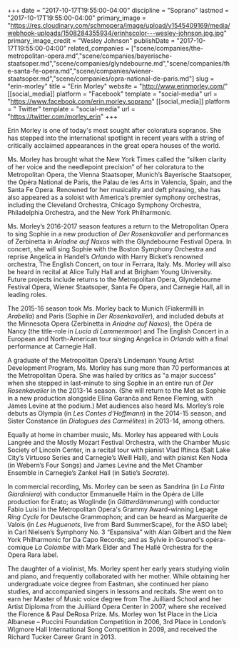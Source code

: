 +++
date = "2017-10-17T19:55:00-04:00"
discipline = "Soprano"
lastmod = "2017-10-17T19:55:00-04:00"
primary_image = "https://res.cloudinary.com/schmopera/image/upload/v1545409169/media/webhook-uploads/1508284355934/erinhscolor---wesley-johnson.jpg.jpg"
primary_image_credit = "Wesley Johnson"
publishDate = "2017-10-17T19:55:00-04:00"
related_companies = ["scene/companies/the-metropolitan-opera.md","scene/companies/bayerische-staatsoper.md","scene/companies/glyndebourne.md","scene/companies/the-santa-fe-opera.md","scene/companies/wiener-staatsoper.md","scene/companies/opra-national-de-paris.md"]
slug = "erin-morley"
title = "Erin Morley"
website = "http://www.erinmorley.com/"
[[social_media]]
platform = "Facebook"
template = "social-media"
url = "https://www.facebook.com/erin.morley.soprano"
[[social_media]]
platform = " Twitter"
template = "social-media"
url = "https://twitter.com/morley_erin"
+++

Erin Morley is one of today's most sought after coloratura sopranos. She has stepped into the international spotlight in recent years with a string of critically acclaimed appearances in the great opera houses of the world.

Ms. Morley has brought what the New York Times called the “silken clarity of her voice and the needlepoint precision” of her coloratura to the Metropolitan Opera, the Vienna Staatsoper, Munich’s Bayerische Staatsoper, the Opéra National de Paris, the Palau de les Arts in Valencia, Spain, and the Santa Fe Opera. Renowned for her musicality and deft phrasing, she has also appeared as a soloist with America’s premier symphony orchestras, including the Cleveland Orchestra, Chicago Symphony Orchestra, Philadelphia Orchestra, and the New York Philharmonic.

Ms. Morley’s 2016-2017 season features a return to the Metropolitan Opera to sing Sophie in a new production of *Der Rosenkavalier* and performances of Zerbinetta in *Ariadne auf Naxos* with the Glyndebourne Festival Opera. In concert, she will sing Sophie with the Boston Symphony Orchestra and reprise Angelica in Handel’s *Orlando* with Harry Bicket’s renowned orchestra, The English Concert, on tour in Ferrara, Italy. Ms. Morley will also be heard in recital at Alice Tully Hall and at Brigham Young University. Future projects include returns to the Metropolitan Opera, Glyndebourne Festival Opera, Wiener Staatsoper, Santa Fe Opera, and Carnegie Hall, all in leading roles.

The 2015-16 season took Ms. Morley back to Munich (Fiakermilli in *Arabella*) and Paris (Sophie in *Der Rosenkavalier*), and included debuts at the Minnesota Opera (Zerbinetta in *Ariadne auf Naxos*), the Opéra de Nancy (the title-role in *Lucia di Lammermoor*) and The English Concert in a European and North-American tour singing Angelica in *Orlando* with a final performance at Carnegie Hall.

A graduate of the Metropolitan Opera’s Lindemann Young Artist Development Program, Ms. Morley has sung more than 70 performances at the Metropolitan Opera. She was hailed by critics as "a major success" when she stepped in last-minute to sing Sophie in an entire run of *Der Rosenkavalier* in the 2013-14 season. (She will return to the Met as Sophie in a new production alongside Elīna Garanča and Renee Fleming, with James Levine at the podium.) Met audiences also heard Ms. Morley’s role debuts as Olympia (in *Les Contes d’Hoffmann*) in the 2014-15 season, and Sister Constance (in *Dialogues des Carmélites*) in 2013-14, among others.

Equally at home in chamber music, Ms. Morley has appeared with Louis Langrée and the Mostly Mozart Festival Orchestra, with the Chamber Music Society of Lincoln Center, in a recital tour with pianist Vlad Iftinca (Salt Lake City’s Virtuoso Series and Carnegie’s Weill Hall), and with pianist Ken Noda (in Webern’s Four Songs) and James Levine and the Met Chamber Ensemble in Carnegie’s Zankel Hall (in Satie’s *Socrate*). 

In commercial recording, Ms. Morley can be seen as Sandrina (in *La Finta Giardiniera*) with conductor Emmanuelle Haïm in the Opéra de Lille production for Erato; as Woglinde (in *Götterdämmerung*) with conductor Fabio Luisi in the Metropolitan Opera's Grammy Award-winning Lepage *Ring Cycle* for Deutsche Grammophon; and can be heard as Marguerite de Valois (in *Les Huguenots*, live from Bard SummerScape), for the ASO label; in Carl Nielsen’s Symphony No. 3 “Espansiva” with Alan Gilbert and the New York Philharmonic for Da Capo Records; and as Sylvie in Gounod's opéra-comique *La Colombe* with Mark Elder and The Hallé Orchestra for the Opera Rara label.

The daughter of a violinist, Ms. Morley spent her early years studying violin and piano, and frequently collaborated with her mother. While obtaining her undergraduate voice degree from Eastman, she continued her piano studies, and accompanied singers in lessons and recitals. She went on to earn her Master of Music voice degree from The Juilliard School and her Artist Diploma from the Juilliard Opera Center in 2007, where she received the Florence & Paul DeRosa Prize. Ms. Morley won 1st Place in the Licia Albanese – Puccini Foundation Competition in 2006, 3rd Place in London’s Wigmore Hall International Song Competition in 2009, and received the Richard Tucker Career Grant in 2013.
